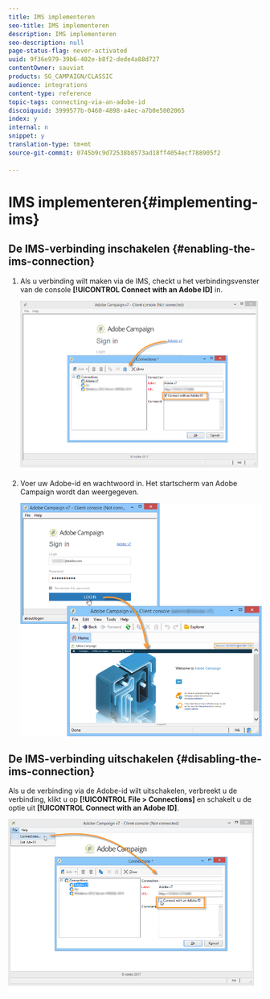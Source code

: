 ```yaml
---
title: IMS implementeren
seo-title: IMS implementeren
description: IMS implementeren
seo-description: null
page-status-flag: never-activated
uuid: 9f36e979-39b6-402e-b8f2-dede4a88d727
contentOwner: sauviat
products: SG_CAMPAIGN/CLASSIC
audience: integrations
content-type: reference
topic-tags: connecting-via-an-adobe-id
discoiquuid: 3999577b-0460-4898-a4ec-a7b0e5002065
index: y
internal: n
snippet: y
translation-type: tm+mt
source-git-commit: 0745b9c9d72538b8573ad18ff4054ecf788905f2

---
```



# IMS implementeren{#implementing-ims}

## De IMS-verbinding inschakelen {#enabling-the-ims-connection}

1. Als u verbinding wilt maken via de IMS, checkt u het verbindingsvenster van de console **[!UICONTROL Connect with an Adobe ID]** in.

   ![](assets/ims_1.png)

1. Voer uw Adobe-id en wachtwoord in. Het startscherm van Adobe Campaign wordt dan weergegeven.

   ![](assets/ims_2.png)

## De IMS-verbinding uitschakelen {#disabling-the-ims-connection}

Als u de verbinding via de Adobe-id wilt uitschakelen, verbreekt u de verbinding, klikt u op **[!UICONTROL File > Connections]** en schakelt u de optie uit **[!UICONTROL Connect with an Adobe ID]**.

![](assets/ims_4.png)

